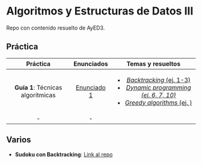 # Algoritmos y Estructuras de Datos III

Repo con contenido resuelto de AyED3.  

## Práctica

| **Práctica** | **Enunciados**|**Temas y resueltos**| 
|:------------:|:-------------:|:------------:| 
| **Guía 1**: Técnicas algorítmicas | [Enunciado 1](/Practicas/Enunciados/guia1.pdf) | <ul><li>[*Backtracking*  (ej. 1-3)](/Practicas/Guia1/BackTracking.md)</li><li>[*Dynamic programming (ej. 6, 7, 10)*](/Practicas/Guia1/DynamicProgramming.md)</li><li>[*Greedy algorithms* (ej. )]()</li></ul> |
| -       | - | <ul></ul> |


## Varios

- **Sudoku con Backtracking**: [Link al repo](https://github.com/matuneville/sudoku_backtracking_solver)